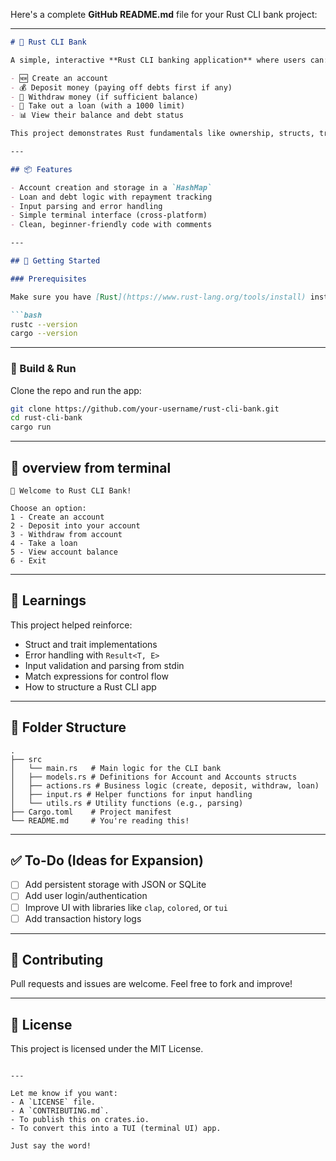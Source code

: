 Here's a complete **GitHub README.md** file for your Rust CLI bank project:

---

````markdown
# 🦀 Rust CLI Bank

A simple, interactive **Rust CLI banking application** where users can:

- 🆕 Create an account  
- 💰 Deposit money (paying off debts first if any)  
- 💸 Withdraw money (if sufficient balance)  
- 🏦 Take out a loan (with a 1000 limit)  
- 📊 View their balance and debt status  

This project demonstrates Rust fundamentals like ownership, structs, traits, pattern matching, and `HashMap` usage.

---

## 📦 Features

- Account creation and storage in a `HashMap`
- Loan and debt logic with repayment tracking
- Input parsing and error handling
- Simple terminal interface (cross-platform)
- Clean, beginner-friendly code with comments

---

## 🚀 Getting Started

### Prerequisites

Make sure you have [Rust](https://www.rust-lang.org/tools/install) installed:

```bash
rustc --version
cargo --version
````

---

### 🔧 Build & Run

Clone the repo and run the app:

```bash
git clone https://github.com/your-username/rust-cli-bank.git
cd rust-cli-bank
cargo run
```

---

## 📸 overview from terminal

```
🏦 Welcome to Rust CLI Bank!

Choose an option:
1 - Create an account
2 - Deposit into your account
3 - Withdraw from account
4 - Take a loan
5 - View account balance
6 - Exit
```

---

## 🧠 Learnings

This project helped reinforce:

* Struct and trait implementations
* Error handling with `Result<T, E>`
* Input validation and parsing from stdin
* Match expressions for control flow
* How to structure a Rust CLI app

---

## 📁 Folder Structure

```
.
├── src
│   └── main.rs   # Main logic for the CLI bank
│   ├── models.rs # Definitions for Account and Accounts structs
│   ├── actions.rs # Business logic (create, deposit, withdraw, loan)
│   ├── input.rs # Helper functions for input handling
│   └── utils.rs # Utility functions (e.g., parsing)
├── Cargo.toml    # Project manifest
└── README.md     # You're reading this!
```

---

## ✅ To-Do (Ideas for Expansion)

* [ ] Add persistent storage with JSON or SQLite
* [ ] Add user login/authentication
* [ ] Improve UI with libraries like `clap`, `colored`, or `tui`
* [ ] Add transaction history logs

---

## 🤝 Contributing

Pull requests and issues are welcome. Feel free to fork and improve!

---

## 📜 License

This project is licensed under the MIT License.

```

---

Let me know if you want:
- A `LICENSE` file.
- A `CONTRIBUTING.md`.
- To publish this on crates.io.
- To convert this into a TUI (terminal UI) app.

Just say the word!
```
